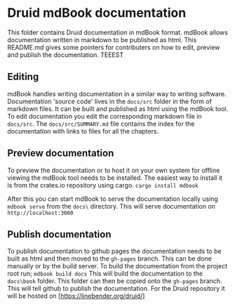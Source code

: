 # Druid mdBook documentation
This folder contains Druid documentation in mdBook format. mdBook allows documentation written in
markdown to be published as html. This README.md gives some pointers for contributers on how to
edit, preview and publish the documentation. TEEEST

## Editing
mdBook handles writing documentation in a similar way to writing software. Documentation 'source
code' lives in the `docs/src` folder in the form of markdown files. It can be built and published
as html using the mdBook tool.
To edit documentation you edit the corresponding markdown file in `docs/src`. The
`docs/src/SUMMARY.md` file contains the index for the documentation with links to files for all the
chapters.

## Preview documentation
To preview the documentation or to host it on your own system for offline viewing the mdBook tool
needs to be installed. The easiest way to install it is from the crates.io repository using cargo.
`cargo install mdbook`

After this you can start mdBook to serve the documentation locally using
`mdbook serve` from the `docs\` directory. This will serve documentation on `http://localhost:3000`

## Publish documentation
To publish documentation to github pages the documentation needs to be built as html and then moved
to the `gh-pages` branch. This can be done manually or by the build server.
To build the documentation from the project root run;
`mdbook build docs`
This will build the documentation to the `docs\book` folder. This folder can then be copied onto the
`gh-pages` branch. This will tell github to publish the documentation. For the Druid repository it
will be hosted on [https://linebender.org/druid/]
